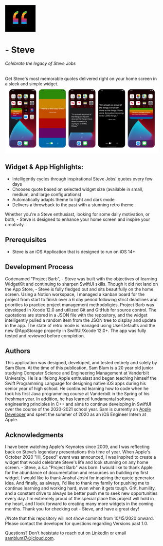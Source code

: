 <img src="https://github.com/samblum17/Project-Barb/blob/main/Project_BarbWidget/Assets.xcassets/-%20Steve%20Logo.png" width="100">

# - Steve
###### Celebrate the legacy of Steve Jobs
Get Steve's most memorable quotes delivered right on your home screen in a sleek and simple widget.
![alt text](https://github.com/samblum17/Project-Barb/blob/main/Project_BarbWidget/Assets.xcassets/IMG_9128.jpeg)

## Widget & App Highlights:
- Intelligently cycles through inspirational Steve Jobs' quotes every few days 
- Chooses quote based on selected widget size (available in small, medium, and large configurations)
- Automatically adapts theme to light and dark mode
- Delivers a throwback to the past with a stunning retro theme

Whether you're a Steve enthusiast, looking for some daily motivation, or both, - Steve is designed to enhance your home screen and inspire your creativity.

## Prerequisites
- Steve is an iOS Application that is designed to run on iOS 14+ 

## Development Process
Codenamed "Project Barb", - Steve was built with the objectives of learning WidgetKit and continuing to sharpen SwiftUI skills. Though it did not land on the App Store, - Steve is fully fledged out and sits beautifully on the home screen. Using a Notion workspace, I managed a kanban board for the project from start to finish over a 6 day period following strict deadlines and priorities to practice project management methodoligies. Project Barb was developed in Xcode 12.0 and utilized Git and GitHub for source control. The quotations are stored in a JSON file with the repository, and the widget intelligently pulled a random item from the JSON tree to display and update in the app. The state of retro mode is managed using UserDefaults and the new @AppStorage property in SwiftUI/Xcode 12.0+. The app was fully tested and reviewed before completion.

## Authors
This application was designed, developed, and tested entirely and solely by Sam Blum. At the time of this publication, Sam Blum is a 20 year old junior studying Computer Science and Engineering Management at Vanderbilt University. He is a lifelong Apple enthusiast and began teaching himself the Swift Programming Language for designing native iOS apps during his senior year of high school. He continued learning how to code when he took his first Java programming course at Vanderbilt in the Spring of his freshman year. In addition, he has learned fundamental software engineering principles in C++ and aims to continue developing in SwiftUI over the course of the 2020-2021 school year. Sam is currently an [Apple Developer](https://apps.apple.com/us/developer/sam-blum/id1448067874) and spent the summer of 2020 as an iOS Engineer Intern at Apple. 

## Acknowledgments
I have been watching Apple's Keynotes since 2009, and I was reflecting back on Steve’s legendary presentations this time of year. When Apple's October 2020 "Hi, Speed" event was announced, I was inspired to create a widget that would celebrate Steve's life and look stunning on any home screen. - Steve, a.k.a "Project Barb" was born.
I would like to thank Apple for the abundance of documentation and resources on building my first widget. I would like to thank Anshul Joshi for inspiring the quote generator idea. And finally, as always, I'd like to thank my family for pushing me to continue learning and working hard, even when it gets tough. 
Grit, humility, and a constant drive to always be better push me to seek new opportunities every day. I'm extremely proud of the special place this project will hold in my heart, and I look forward to creating many more widgets in the coming months. Thank you for checking out - Steve, and have a great day!

//Note that this repository will not show commits from 10/15/2020 onward. Please contact the developer for questions regarding Versions past 1.0.

Questions? Don't hesistate to reach out on [LinkedIn](https://www.linkedin.com/in/samblum17/) or email samblum17@icloud.com.

